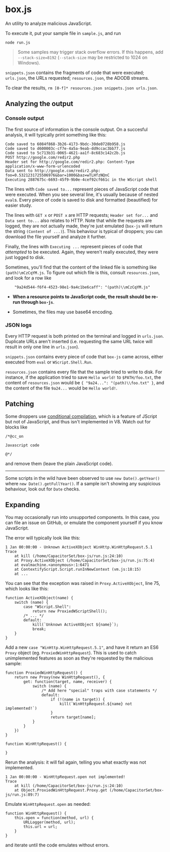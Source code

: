 box.js
======

An utility to analyze malicious JavaScript.

To execute it, put your sample file in `sample.js`, and run

```
node run.js
```

>Some samples may trigger stack overflow errors. If this happens, add `--stack-size=8192` (`--stack-size` may be restricted to 1024 on Windows).

`snippets.json` contains the fragments of code that were executed; `urls.json`, the URLs requested; `resources.json`, the ADODB streams.

To clear the results, `rm [0-f]* resources.json snippets.json urls.json`.

## Analyzing the output

### Console output

The first source of information is the console output. On a succesful analysis, it will typically print something like this:

```
Code saved to 6084f868-3b26-4173-9bdc-30de0728b958.js
Code saved to d600003c-cf7e-4a5a-9eab-dd9ccac3bb77.js
Code saved to 5c713b31-0065-4621-aa1f-8c683c142c2b.js
POST http://google.com/redir2.php
Header set for http://google.com/redir2.php: Content-Type application/x-www-form-urlencoded
Data sent to http://google.com/redir2.php: foo=0.5321231725506976&bar=1000&baz=wTLHfzNQnC
Executing 2887675c-6693-45f9-9b0e-4cef92cf661c in the WScript shell
```

The lines with `Code saved to...` represent pieces of JavaScript code that were executed. When you see several line, it's usually because of nested `eval`s. Every piece of code is saved to disk and formatted (beautified) for easier study.

The lines with `GET x` or `POST x` are HTTP requests; `Header set for...` and `Data sent to...` also relates to HTTP. Note that while the requests are logged, they are not actually made, they're just emulated (`box-js` will return the string `(Content of ...)`). This behaviour is typical of droppers; you can download the file yourself and analyze it further.

Finally, the lines with `Executing ...` represent pieces of code that *attempted* to be executed. Again, they weren't really executed, they were just logged to disk.

Sometimes, you'll find that the content of the linked file is something like `(path)\mCzCqYM.js`. To figure out which file is this, consult `resources.json`, and look for a row like

```
	"9a24d544-f6f4-4523-98e1-9a4c1be6caff": "(path)\\mCzCqYM.js"
```

* **When a resource points to JavaScript code, the result should be re-run through `box-js`**.

* Sometimes, the files may use base64 encoding.

### JSON logs

Every HTTP request is both printed on the terminal and logged in `urls.json`. Duplicate URLs aren't inserted (i.e. requesting the same URL twice will result in only one line in `urls.json`).

`snippets.json` contains every piece of code that `box-js` came across, either executed from `eval` or `WScript.Shell.Run`.

`resources.json` contains every file that the sample tried to write to disk. For instance, if the application tried to save `Hello world!` to `$PATH/foo.txt`, the content of `resources.json` would be `{ "9a24...": "(path)\\foo.txt" }`, and the content of the file `9a24...` would be `Hello world!`.

## Patching

Some droppers use [conditional compilation](https://en.wikipedia.org/wiki/Conditional_comment#Conditional_comments_in_JScript), which is a feature of JScript but not of JavaScript, and thus isn't implemented in V8. Watch out for blocks like

```
/*@cc_on

Javascript code

@*/
```

and remove them (leave the plain JavaScript code).

--------

Some scripts in the wild have been observed to use `new Date().getYear()` where `new Date().getFullYear()`. If a sample isn't showing any suspicious behaviour, look out for `Date` checks.

## Expanding

You may occasionally run into unsupported components. In this case, you can file an issue on GitHub, or emulate the component yourself if you know JavaScript.

The error will typically look like this:

```
1 Jan 00:00:00 - Unknown ActiveXObject WinHttp.WinHttpRequest.5.1
Trace
    at kill (/home/CapacitorSet/box-js/run.js:24:10)
    at Proxy.ActiveXObject (/home/CapacitorSet/box-js/run.js:75:4)
    at evalmachine.<anonymous>:1:6471
    at ContextifyScript.Script.runInNewContext (vm.js:18:15)
    at ...
```

You can see that the exception was raised in `Proxy.ActiveXObject`, line 75, which looks like this:

```
function ActiveXObject(name) {
	switch (name) {
		case "WScript.Shell":
			return new ProxiedWScriptShell();
		/* ... */
		default:
			kill(`Unknown ActiveXObject ${name}`);
			break;
	}
}
```

Add a new `case "WinHttp.WinHttpRequest.5.1"`, and have it return an ES6 `Proxy` object (eg. `ProxiedWinHttpRequest`). This is used to catch unimplemented features as soon as they're requested by the malicious sample:

```
function ProxiedWinHttpRequest() {
	return new Proxy(new WinHttpRequest(), {
		get: function(target, name, receiver) {
			switch (name) {
				/* Add here "special" traps with case statements */
				default:
					if (!(name in target)) {
						kill(`WinHttpRequest.${name} not implemented!`)
					}
					return target[name];
			}
		}
	})
}

function WinHttpRequest() {
	
}
```

Rerun the analysis: it will fail again, telling you what exactly was not implemented.

```
1 Jan 00:00:00 - WinHttpRequest.open not implemented!
Trace
    at kill (/home/CapacitorSet/box-js/run.js:24:10)
    at Object.ProxiedWinHttpRequest.Proxy.get (/home/CapacitorSet/box-js/run.js:89:7)
```

Emulate `WinHttpRequest.open` as needed:

```
function WinHttpRequest() {
	this.open = function(method, url) {
		URLLogger(method, url);
		this.url = url;
	}
}
```

and iterate until the code emulates without errors.